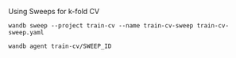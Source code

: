 Using Sweeps for k-fold CV


`wandb sweep --project train-cv --name train-cv-sweep train-cv-sweep.yaml`

`wandb agent train-cv/SWEEP_ID`

